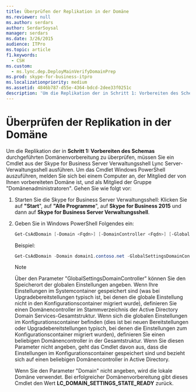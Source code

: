 ```yaml
---
title: Überprüfen der Replikation in der Domäne
ms.reviewer: null
ms.author: serdars
author: SerdarSoysal
manager: serdars
ms.date: 3/26/2015
audience: ITPro
ms.topic: article
f1.keywords:
  - CSH
ms.custom:
  - ms.lync.dep.DeployMainVerifyDomainPrep
ms.prod: skype-for-business-itpro
ms.localizationpriority: medium
ms.assetid: 4846b787-d55e-4364-bdcd-2dee33f0251c
description: 'Um die Replikation der in Schritt 1: Vorbereiten des Schemas durchgeführten Domänenvorbereitung zu überprüfen, müssen Sie ein Cmdlet aus der Skype for Business Server Verwaltungsshell lync Server-Verwaltungsshell ausführen. Um das Cmdlet Windows PowerShell auszuführen, melden Sie sich bei einem Computer an, der Mitglied der von Ihnen vorbereiteten Domäne ist, und als Mitglied der Gruppe "Domänenadministratoren". Gehen Sie wie folgt vor:'
---
```


# <a name="verify-replication-in-the-domain"></a>Überprüfen der Replikation in der Domäne
 
Um die Replikation der in **Schritt 1: Vorbereiten des Schemas** durchgeführten Domänenvorbereitung zu überprüfen, müssen Sie ein Cmdlet aus der Skype for Business Server Verwaltungsshell Lync Server-Verwaltungsshell ausführen. Um das Cmdlet Windows PowerShell auszuführen, melden Sie sich bei einem Computer an, der Mitglied der von Ihnen vorbereiteten Domäne ist, und als Mitglied der Gruppe "Domänenadministratoren". Gehen Sie wie folgt vor:
  
1. Starten Sie die Skype for Business Server Verwaltungsshell: Klicken Sie auf **"Start**", auf **"Alle Programme**", auf **Skype for Business 2015** und dann auf **Skype for Business Server Verwaltungsshell**.
    
2. Geben Sie in Windows PowerShell Folgendes ein:
    
   ```PowerShell
   Get-CsAdDomain [-Domain <Fqdn>] [-DomainController <Fqdn>] [-GlobalCatalog <Fqdn>] [-GlobalSettingsDomainController <Fqdn>]
   ```

    Beispiel:
    
   ```PowerShell
   Get-CsAdDomain -Domain domain1.contoso.net -GlobalSettingsDomainController dc01.domain1.contoso.com
   ```

    > [!NOTE]
    > Über den Parameter "GlobalSettingsDomainController" können Sie den Speicherort der globalen Einstellungen angeben. Wenn Ihre Einstellungen im Systemcontainer gespeichert sind (was bei Upgradebereitstellungen typisch ist, bei denen die globale Einstellung nicht in den Konfigurationscontainer migriert wurde), definieren Sie einen Domänencontroller im Stammverzeichnis der Active Directory Domain Services-Gesamtstruktur. Wenn sich die globalen Einstellungen im Konfigurationscontainer befinden (dies ist bei neuen Bereitstellungen oder Upgradebereitstellungen typisch, bei denen die Einstellungen zum Konfigurationscontainer migriert wurden), definieren Sie einen beliebigen Domänencontroller in der Gesamtstruktur. Wenn Sie diesen Parameter nicht angeben, geht das Cmdlet davon aus, dass die Einstellungen im Konfigurationscontainer gespeichert sind und bezieht sich auf einen beliebigen Domänencontroller in Active Directory. 
  
    Wenn Sie den Parameter "Domain" nicht angeben, wird die lokale Domäne verwendet. Bei erfolgreicher Domänenvorbereitung gibt dieses Cmdlet den Wert **LC_DOMAIN_SETTINGS_STATE_READY** zurück.
    

